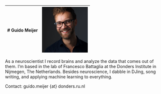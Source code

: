 
| # Guido Meijer | <img src="/assets/img/DSCF0209_square.jpg" width="150"> |
| ------------- | ------------- |


As a neuroscientist I record brains and analyze the data that comes out of them. I’m based in the lab 
of Francesco Battaglia at the Donders Institute in Nijmegen, The Netherlands. Besides neuroscience, I dabble in DJing, song writing, and applying machine learning to everything.

Contact: guido.meijer {at} donders.ru.nl